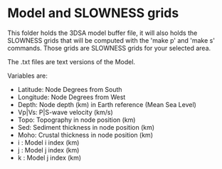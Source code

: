 # Model and SLOWNESS grids

This folder holds the 3DSA model buffer file, it will also holds the
SLOWNESS grids that will be computed with the 'make p' and 'make s'
commands. Those grids are SLOWNESS grids for your selected area.

The .txt files are text versions of the Model. 

Variables are:

 * Latitude: Node Degrees from South 
 * Longitude: Node Degrees from West
 * Depth: Node depth (km) in Earth reference (Mean Sea Level)
 * Vp|Vs: P|S-wave velocity (km/s)
 * Topo: Topography in node position (km)
 * Sed: Sediment thickness in node position (km)
 * Moho: Crustal thickness in node position  (km)
 * i : Model i index (km)
 * j : Model j index (km)
 * k : Model j index (km)
